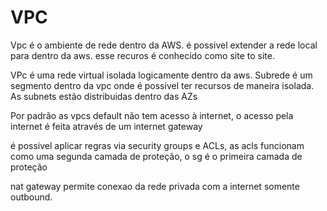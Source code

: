 # VPC
Vpc é o ambiente de rede dentro da AWS. é possivel extender a rede local para dentro da aws. esse recuros é conhecido como site to site.

VPc é uma rede virtual isolada logicamente dentro da aws. Subrede é um segmento dentro da vpc onde é possivel ter recursos de maneira isolada. As subnets estão distribuidas dentro das AZs


Por padrão as vpcs default não tem acesso à internet, o acesso pela internet é feita através de um internet gateway


é possivel aplicar regras via security groups e ACLs, as acls funcionam como uma segunda camada de proteção, o sg é o primeira camada de proteção

nat gateway permite conexao da rede privada com a internet somente outbound.